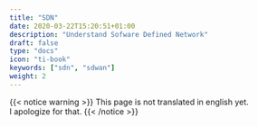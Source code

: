 ```yaml
---
title: "SDN"
date: 2020-03-22T15:20:51+01:00
description: "Understand Sofware Defined Network"
draft: false
type: "docs"
icon: "ti-book"
keywords: ["sdn", "sdwan"]
weight: 2
---
```


{{< notice warning >}}
This page is not translated in english yet.
<br/>
I apologize for that.
{{< /notice >}}